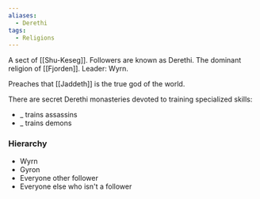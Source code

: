 ```yaml
---
aliases:
  - Derethi
tags:
  - Religions
---
```

A sect of [[Shu-Keseg]].
Followers are known as Derethi.
The dominant religion of [[Fjorden]].
Leader: Wyrn.

Preaches that [[Jaddeth]] is the true god of the world.

There are secret Derethi monasteries devoted to training specialized skills:
* _ trains assassins
* _ trains demons

### Hierarchy
* Wyrn
* Gyron
* Everyone other follower
* Everyone else who isn't a follower
